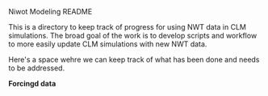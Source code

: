 Niwot Modeling README

This is a directory to keep track of  progress for using NWT data in CLM simulations.
The broad goal of the work is to develop scripts and workflow to  more easily update CLM  simulations with new NWT data.

Here's a space wehre we can keep track of what has been done and needs to be addressed.

__Forcingd  data__ 

